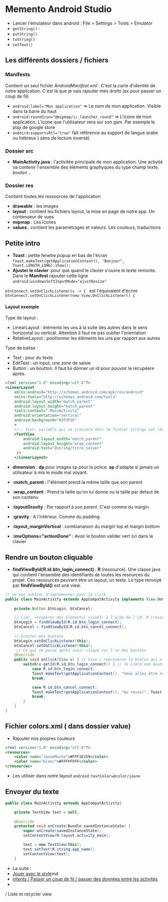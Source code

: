 # Memento Android Studio

- Lancer l'émulateur dans android : File > Settings > Tools > Emulator
- `getString()` : 
- `putString()`
- `toString()`
- `setText()`

## Les différents dossiers / fichiers

### Manifests
Contient un seul fichier *AndroidManifest.xml* . C'est la carte d'identité de notre application. C'est là que je vais rajouter mes droits (ex pour passer un coup de fil)
- `android:label="Mon application"` => Le nom de mon application. Visible dans la barre du haut
- `android:roundIcon="@mipmap/ic_launcher_round"` => L'icone de mon application. L'icone que l'utilisateur vera sur son gsm. Par exemple le play de google store
- `andoird:supportsRtl="true"` fait référence au support de langue arabe ou hébreux ( sens de lecture inversé)

### **Dossier src**

- **MainActivity.java** : l'activitée principale de mon application. Une activité va contenir l'ensemble des éléments graphyques du type champ texte, bouton ..

### **Dossier res**
Contient toutes les ressources de l'application
- **drawable** : les images 
- **layout** : contient les fichiers layout, la mise en page de notre app. Un contenueur de vues
- **mipmap** : Les îcones
- **values** : contient les paramétrages et valeurs. Les couleurs, traductions

## Petite intro

-  **Toast** : petite fenetre popup en bas de l'écran
        `Toast.makeText(getApplicationContext(), "Bonjour", Toast.LENGTH_LONG).show();`
- **Ajuster le clavier** :pour que quand le clavier s'ouvre le texte remonte. Dans le **Manifest** rajouter cette ligne `android:windowsSoftInputMode="ajustResize"`

`btnConnect.setOnClickListener(v -> { `
est l'équivalent d'écrire
`btnConnect.setOnClickListener(new View.OnClickListener() {`

#### Layout exemple

Type de layout : 
- LinearLayout : éléments les uns à la suite des autres dans le sens horizontal ou vertical. Attention il faut ne pas oublier l'orientation
- RelativeLayout : positionner les éléments les uns par rapport aux autres

Type de balise :
- Text : pour du texte
- EditText : un input, une zone de saisie
- Button : un boutton. Il faut lui donner un id pour pouvoir le récupéere après. 

```xml
<?xml version="1.0" encoding="utf-8"?>
<LinearLayout
    xmlns:android="http://schemas.android.com/apk/res/android"
    xmlns:tools="http://schemas.android.com/tools"
    android:layout_width="match_parent"
    android:layout_height="match_parent"
    tools:context=".MainActivity"
    android:orientation="vertical"
    android:background="#3F3F3F"
    >
    <!-- text: variable qui se trouvera dans le fichier strings.xml (dans dossier values) -->
    <TextView
        android:layout_width="match_parent"
        android:layout_height="wrap_content"
        android:text="@string/titre_saluer"
     />
    </LinearLayout>
```
- **dimension** : **dp** pour images sp pour la police.  **sp** d'adapte si jamais un utilisateur à mis le mode mal voyant.

- **:match_parent** : l"élément prend la même taille que son parent
- **:wrap_content** : Prend la taille qu'on lui donne ou la taille par defaut de son contenu

- **:layoutGravity** : Par rapport à son parent. C'est comme du margin
- **:gravity** : A l'intérieur. Comme du padding
- **:layout_marginVertical** : combianaison du margin top et margin bottom

- **:imeOptions="actionDone"** : Avoir le bouton valider vert (v) dans le clavier

## Rendre un bouton cliquable

- **findViewById(R.id.btn_login_connect)** : **R** (ressource). Une classe java qui contient l'ensemble des identifiants de toutes les resources du projet. Ces ressources peuvent être un layout, un texte. Le type renvoyé par **findViewById()** est une view.

```java
// ne pas oublier d'implémenter pour le click
public class MainActivity extends AppCompatActivity implements View.OnClickListener {
    
    private Button btnLogin, btnCancel;

    // Lier, récupérer mes éléments( visuel) à l'aide de l'id. R (ressource) c'est une classe. La classe de l'id
    btnLogin = findViewById(R.id.btn_login_connect);
    btnCancel = findViewById(R.id.btn_cancel_connect);
    
    // Ecouter mes boutons
    btnLogin.setOnClickListener(this); 
    btnCancel.setOnClickListener(this);
     // Ce qui se passe après avoir cliqué sur l'un des boutons
    @Override
    public void onClick(View v) { // View v represente le bouton qui a été cliqué
        switch(v.getId(R.id.btn_login_connect)) { // Je cible mon bouton à partir de son id
            case R.id.btn_login_connect:
            Toast.makeText(getApplicationContext(), "Vous allez être redirigé", Toast.LENGTH_LONG).show();
            break;

            case R.id.btn_cancel_connect:
            Toast.makeText(getApplicationContext(), "Au revoir", Toast.LENGTH_LONG).show();
            break;
        }
    }
}
```

## Fichier colors.xml ( dans dossier value)

- Rajouter nos propres couleurs

```xml
<?xml version="1.0" encoding="utf-8"?>
<resources>
    <color name="JauneMoche">#FFF1E159</color>
    <color name="blanc">#FFFFFFFF</color>
</resources>
```

- Les utiliser dans notre layout
`android:textColor=@color/jaune`

## Envoyer du texte

```java
public class MainActivity extends AppCompatActivity{

    private TextView text = null;
    
    @Override
    protected void onCreate(Bundle savedInstanceState) {
        super.onCreate(savedInstanceState);
        setContentView(R.layout.activity_main);

        text = new TextView(this);
        text.setText(R.string.app_name);
        setContentView(text);
    }
```

- La suite :
- [Jouer avec le style](https://github.com/marieThielens/resumeAndroid/blob/master/Creer%20notre%20propre%20style_theme%20Sombre_orientation)md
- [intents / Passer un coup de fil / passer des données entre les activités](https://github.com/marieThielens/resumeAndroid/blob/master/intents.md)
-

/ Liste et recycler view